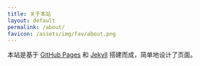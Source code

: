 ```yaml
---
title: 关于本站
layout: default
permalink: /about/
favicon: /assets/img/fav/about.png
---
```


本站是基于 [GitHub Pages](https://pages.github.com/) 和 [Jekyll](http://jekyllrb.com/) 搭建而成，简单地设计了页面。
